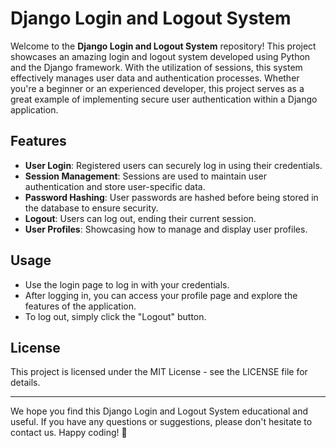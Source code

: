 # Django Login and Logout System

Welcome to the **Django Login and Logout System** repository! This project showcases an amazing login and logout system developed using Python and the Django framework. With the utilization of sessions, this system effectively manages user data and authentication processes. Whether you're a beginner or an experienced developer, this project serves as a great example of implementing secure user authentication within a Django application.

## Features

- **User Login**: Registered users can securely log in using their credentials.
- **Session Management**: Sessions are used to maintain user authentication and store user-specific data.
- **Password Hashing**: User passwords are hashed before being stored in the database to ensure security.
- **Logout**: Users can log out, ending their current session.
- **User Profiles**: Showcasing how to manage and display user profiles.

## Usage

- Use the login page to log in with your credentials.
- After logging in, you can access your profile page and explore the features of the application.
- To log out, simply click the "Logout" button.

## License

This project is licensed under the MIT License - see the LICENSE file for details.

---

We hope you find this Django Login and Logout System educational and useful. If you have any questions or suggestions, please don't hesitate to contact us. Happy coding! 🚀
